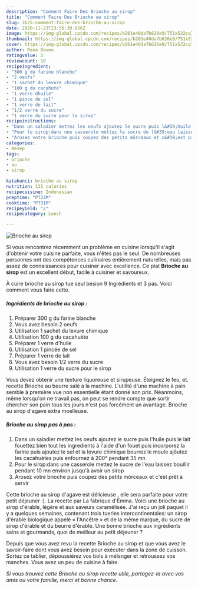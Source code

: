 ```yaml
---
description: "Comment Faire Des Brioche au sirop"
title: "Comment Faire Des Brioche au sirop"
slug: 3675-comment-faire-des-brioche-au-sirop
date: 2020-11-23T23:56:30.656Z
image: https://img-global.cpcdn.com/recipes/b261e40da7b626e9/751x532cq70/brioche-au-sirop-photo-principale-de-la-recette.jpg
thumbnail: https://img-global.cpcdn.com/recipes/b261e40da7b626e9/751x532cq70/brioche-au-sirop-photo-principale-de-la-recette.jpg
cover: https://img-global.cpcdn.com/recipes/b261e40da7b626e9/751x532cq70/brioche-au-sirop-photo-principale-de-la-recette.jpg
author: Rena Bowen
ratingvalue: 3
reviewcount: 10
recipeingredient:
- "300 g du farine blanche"
- "2 oeufs"
- "1 sachet du levure chimique"
- "100 g du cacahute"
- "1 verre dhuile"
- "1 pince de sel"
- "1 verre de lait"
- "1/2 verre du sucre"
- "1 verre du sucre pour le sirop"
recipeinstructions:
- "Dans un saladier mettez les oeufs ajoutez le sucre puis l&#39;huile puis le lait fouettez bien tout les ingredients à l&#39;aide d&#39;un fouet puis incorporez la farine puis ajoutez le sel et la levure chimique beurrez le moule ajôutez les cacahuètes puis enfournez à 200° pendant 35 mn"
- "Pour le sirop:dans une casserole mettez le sucre de l&#39;eau laissez bouillir pendant 10 mn environ jusqu&#39;à avoir un sirop"
- "Arosez votre brioche puis coupez des petits môrceaux et c&#39;est prêt à servir"
categories:
- Resep
tags:
- brioche
- au
- sirop

katakunci: brioche au sirop 
nutrition: 133 calories
recipecuisine: Indonesian
preptime: "PT22M"
cooktime: "PT31M"
recipeyield: "2"
recipecategory: Lunch

---
```



![Brioche au sirop](https://img-global.cpcdn.com/recipes/b261e40da7b626e9/751x532cq70/brioche-au-sirop-photo-principale-de-la-recette.jpg)

Si vous rencontrez récemment un problème en cuisine lorsqu'il s'agit d'obtenir votre cuisine parfaite, vous n'êtes pas le seul. De nombreuses personnes ont des compétences culinaires entièrement naturelles, mais pas assez de connaissances pour cuisiner avec excellence. Ce plat <strong> Brioche au sirop </strong> est un excellent début, facile à cuisiner et savoureux.

<!--inarticleads1-->

À cuire brioche au sirop tue seul besion 9 Ingrédients et 3 pas. Voici comment vous faire cette.

##### Ingrédients de brioche au sirop :

1. Préparer 300 g du farine blanche
1. Vous avez besoin 2 oeufs
1. Utilisation 1 sachet du levure chimique
1. Utilisation 100 g du cacahuète
1. Préparer 1 verre d&#39;huile
1. Utilisation 1 pincée de sel
1. Préparer 1 verre de lait
1. Vous avez besoin 1/2 verre du sucre
1. Utilisation 1 verre du sucre pour le sirop


Vous devez obtenir une texture liquoreuse et sirupeuse. Éteignez le feu, et. recette Brioche au beurre salé à la machine. L&#39;utilité d&#39;une machine à pain semble à première vue non essentielle étant donné son prix. Néanmoins, même lorsqu&#39;on ne travail pas, on peut se rendre compte que sortir chercher son pain tous les jours n&#39;est pas forcément un avantage. Brioche au sirop d&#39;agave extra moelleuse. 

<!--inarticleads2-->

##### Brioche au sirop pas à pas :

1. Dans un saladier mettez les oeufs ajoutez le sucre puis l&#39;huile puis le lait fouettez bien tout les ingredients à l&#39;aide d&#39;un fouet puis incorporez la farine puis ajoutez le sel et la levure chimique beurrez le moule ajôutez les cacahuètes puis enfournez à 200° pendant 35 mn
1. Pour le sirop:dans une casserole mettez le sucre de l&#39;eau laissez bouillir pendant 10 mn environ jusqu&#39;à avoir un sirop
1. Arosez votre brioche puis coupez des petits môrceaux et c&#39;est prêt à servir


Cette brioche au sirop d&#39;agave est délicieuse , elle sera parfaite pour votre petit déjeuner :). La recette par La fabrique d&#39;Emma. Voici une brioche au sirop d&#39;érable, légère et aux saveurs caramélisée. J&#39;ai reçu un joli paquet il y a quelques semaines, contenant trois tueries intercontinentales: un sirop d&#39;érable biologique appelé « l&#39;Ancêtre » et de la même marque, du sucre de sirop d&#39;érable et du beurre d&#39;érable. Une bonne brioche aux ingrédients sains et gourmands, quoi de meilleur au petit déjeuner ? 

<!--inarticleads1-->

<p>
Depuis que vous avez revu la recette Brioche au sirop et que vous avez le savoir-faire dont vous avez besoin pour exécuter dans la zone de cuisson. Sortez ce tablier, dépoussiérez vos bols à mélanger et retroussez vos manches. Vous avez un peu de cuisine à faire.
</p>

<p>
<i>Si vous trouvez cette Brioche au sirop recette utile, partagez-la avec vos amis ou votre famille, merci et bonne chance.</i>
</p>
